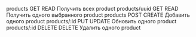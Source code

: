 products	GET	READ	Получить всех product
products/uuid	GET	READ	Получить одного выбранного product
products	POST	CREATE	Добавить одного product
products/:id	PUT	UPDATE	Обновить одного product
products/:id	DELETE	DELETE	Удалить одного product
